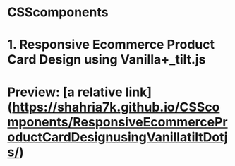 
# CSScomponents 
# 1. Responsive Ecommerce Product Card Design using Vanilla+_tilt.js
#    Preview: [a relative link] (https://shahria7k.github.io/CSScomponents/ResponsiveEcommerceProductCardDesignusingVanillatiltDotjs/)
